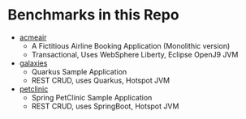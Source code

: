 # Benchmarks in this Repo

- [acmeair](/acmeair)
  - A Fictitious Airline Booking Application (Monolithic version)
  - Transactional, Uses WebSphere Liberty, Eclipse OpenJ9 JVM
- [galaxies](/galaxies)
  - Quarkus Sample Application
  - REST CRUD, uses Quarkus, Hotspot JVM
- [petclinic](/spring-petclinic)
  - Spring PetClinic Sample Application
  - REST CRUD, uses SpringBoot, Hotspot JVM
